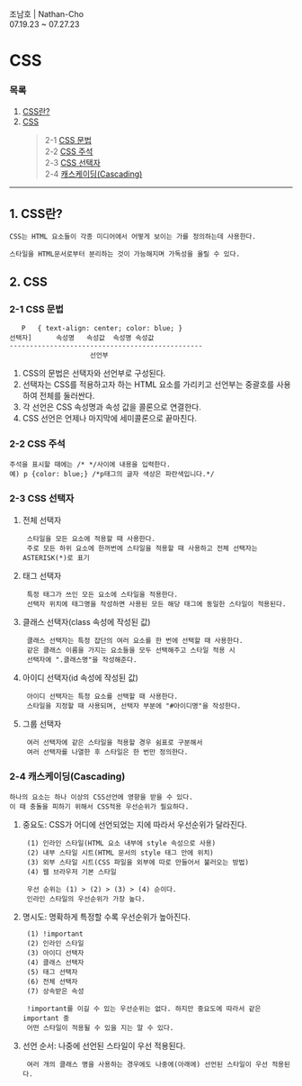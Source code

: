 조남호 | Nathan-Cho<br>
07.19.23 ~ 07.27.23

# CSS

### 목록
1. [CSS란?](#1-css란)
2. [CSS](#2-CSS)
	> 2-1 [CSS 문법](#2-1-css-문법)<br>
 	> 2-2 [CSS 주석](#2-2-css-주석)<br>
  	> 2-3 [CSS 선택자](#2-3-css-선택자)<br>
   	> 2-4 [캐스케이딩(Cascading)](#2-4-캐스케이딩)


***
## 1. CSS란?
    CSS는 HTML 요소들이 각종 미디어에서 어떻게 보이는 가를 정의하는데 사용한다.
    
    스타일을 HTML문서로부터 분리하는 것이 가능해지며 가독성을 올릴 수 있다.

## 2. CSS
### 2-1 CSS 문법
       P   { text-align: center; color: blue; }
    선택자]      속성명   속성값  속성명 속성값
    ------------------------------------------------
                        선언부
1. CSS의 문법은 선택자와 선언부로 구성된다.
2. 선택자는 CSS를 적용하고자 하는 HTML 요소를 가리키고 선언부는 중괄호를 사용하여 전체를 둘러싼다.
3. 각 선언은 CSS 속성명과 속성 값을 콜론으로 연결한다.
4. CSS 선언은 언제나 마지막에 세미콜론으로 끝마친다.

### 2-2 CSS 주석
    주석을 표시할 때에는 /* */사이에 내용을 입력한다.
    예) p {color: blue;} /*p태그의 글자 색상은 파란색입니다.*/

### 2-3 CSS 선택자
1. 전체 선택자

        스타일을 모든 요소에 적용할 때 사용한다.
        주로 모든 하위 요소에 한꺼번에 스타일을 적용할 때 사용하고 전체 선택자는 ASTERISK(*)로 표기
2. 태그 선택자

        특정 태그가 쓰인 모든 요소에 스타일을 적용한다.
        선택자 위치에 태그명을 작성하면 사용된 모든 해당 태그에 동일한 스타일이 적용된다.
3. 클래스 선택자(class 속성에 작성된 값)

        클래스 선택자는 특정 잡단의 여러 요소를 한 번에 선택할 때 사용한다.
        같은 클래스 이름을 가지는 요소들을 모두 선택해주고 스타일 적용 시
        선택자에 ".클래스명"을 작성해준다.
4. 아이디 선택자(id 속성에 작성된 값)

        아이디 선택자는 특정 요소를 선택할 때 사용한다.
        스타일을 지정할 때 사용되며, 선택자 부분에 "#아이디명"을 작성한다.
5. 그룹 선택자

        여러 선택자에 같은 스타일을 적용할 경우 쉼표로 구분해서
        여러 선택자를 나열한 후 스타일은 한 번만 정의한다.

### 2-4 캐스케이딩(Cascading)
    하나의 요소는 하나 이상의 CSS선언에 영향을 받을 수 있다.
    이 때 충돌을 피하기 위해서 CSS적용 우선순위가 필요하다.

1. 중요도: CSS가 어디에 선언되었는 지에 따라서 우선순위가 달라진다.

        (1) 인라인 스타일(HTML 요소 내부에 style 속성으로 사용)
        (2) 내부 스타일 시트(HTML 문서의 style 태그 안에 위치)
        (3) 외부 스타일 시트(CSS 파일을 외부에 따로 만들어서 불러오는 방법)
        (4) 웹 브라우저 기본 스타일

        우선 순위는 (1) > (2) > (3) > (4) 순이다.
        인라인 스타일의 우선순위가 가장 높다.

2. 명시도: 명확하게 특정할 수록 우선순위가 높아진다.

        (1) !important
        (2) 인라인 스타일
        (3) 아이디 선택자
        (4) 클래스 선택자
        (5) 태그 선택자
        (6) 전체 선택자
        (7) 상속받은 속성
			
        !important를 이길 수 있는 우선순위는 없다. 하지만 중요도에 따라서 같은 important 중
        어떤 스타일이 적용될 수 있을 지는 알 수 있다.

3. 선언 순서: 나중에 선언된 스타일이 우선 적용된다.

        여러 개의 클래스 명을 사용하는 경우에도 나중에(아래에) 선언된 스타일이 우선 적용된다.
